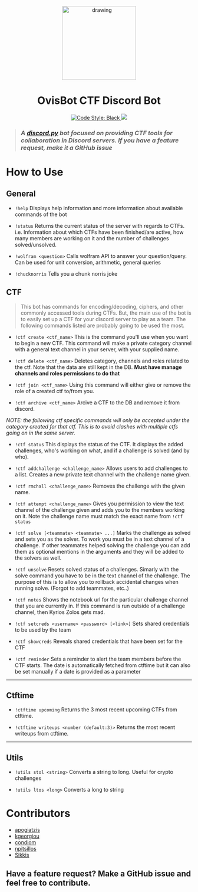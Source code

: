 <div style="text-align:center">
  <img src="https://i.imgur.com/XOxm3Zb.png" alt="drawing" width="200"/>

  # OvisBot CTF Discord Bot
  <p align="center">
  <a href="https://github.com/ambv/black">
    <img src="https://img.shields.io/badge/code%20style-black-000000.svg" alt="Code Style: Black">
  </a>
  <a href="http://makeapullrequest.com">
    <img src="https://img.shields.io/badge/PRs-welcome-brightgreen.svg">
  </a>
</p>
</div>

> ### _A [discord.py](http://discordpy.readthedocs.io/en/latest/) bot focused on providing CTF tools for collaboration in Discord servers. If you have a feature request, make it a GitHub issue_

# How to Use

## General

- `!help` Displays help information and more information about available commands of the bot

- `!status` Returns the current status of the server with regards to CTFs. i.e. Information about which CTFs have been finished/are active, how many members are working on it and the number of challenges solved/unsolved.

- `!wolfram <question>` Calls wolfram API to answer your question/query. Can be used for unit conversion, arithmetic, general queries

- `!chucknorris` Tells you a chunk norris joke 

## CTF

> This bot has commands for encoding/decoding, ciphers, and other commonly accessed tools during CTFs. But, the main use of the bot is to easily set up a CTF for your discord server to play as a team. The following commands listed are probably going to be used the most.

- `!ctf create <ctf_name>` This is the command you'll use when you want to begin a new CTF. This command will make a private category channel with a general text channel in your server, with your supplied name.

- `!ctf delete <ctf_name>` Deletes category, channels and roles related to the ctf. Note that the data are still kept in the DB.
  **Must have manage channels and roles permissions to do that**

- `!ctf join <ctf_name>` Using this command will either give or remove the role of a created ctf to/from you.

- `!ctf archive <ctf_name>` Arcive a CTF to the DB and remove it from discord.

_NOTE: the following ctf specific commands will only be accepted under the category created for that ctf. This is to avoid clashes with multiple ctfs going on in the same server._

- `!ctf status` This displays the status of the CTF. It displays the added challenges, who's working on what, and if a challenge is solved (and by who).

- `!ctf addchallenge <challenge_name>` Allows users to add challenges to a list. Creates a new private text channel with the challenge name given.

- `!ctf rmchall <challenge_name>` Removes the challenge with the given name.

- `!ctf attempt <challenge_name>` Gives you permission to view the text channel of the challenge given and adds you to the members working on it. Note the challenge name must match the exact name from `!ctf status`

- `!ctf solve [<teammate> <teammate> ...]` Marks the challenge as solved and sets you as the solver. To work you must be in a text channel of a challenge. If other teammates helped solving the challenge you can add them as optional mentions in the arguments and they will be added to the solvers as well.

- `!ctf unsolve` Resets solved status of a challenges. Simarly with the solve command you have to be in the text channel of the challenge. The purpose of this is to allow you to rollback accidental changes when running solve. (Forgot to add teammates, etc..)

- `!ctf notes` Shows the notebook url for the particular challenge channel that you are currently in. If this command is run outside of a challenge channel, then Kyrios Zolos gets mad.

- `!ctf setcreds <username> <password> [<link>]` Sets shared credentials to be used by the team

- `!ctf showcreds` Reveals shared credentials that have been set for the CTF

- `!ctf reminder` Sets a reminder to alert the team members before the CTF starts. The date is automatically fetched from ctftime but it can also be set manually if a date is provided as a parameter

---
## Ctftime

 - `!ctftime upcoming` Returns the 3 most recent upcoming CTFs from ctftime.

 - `!ctftime writeups <number (default:3)>` Returns the most recent writeups from ctftime.

---
## Utils

- `!utils stol <string>` Converts a string to long. Useful for crypto challenges

- `!utils ltos <long>` Converts a long to string

# Contributors

- [apogiatzis](https://github.com/apogiatzis)
- [kgeorgiou](https://github.com/kgeorgiou)
- [condiom](https://github.com/condiom)
- [npitsillos](https://github.com/npitsillos)
- [Sikkis](https://github.com/Sikkis)

## Have a feature request? Make a GitHub issue and feel free to contribute.
